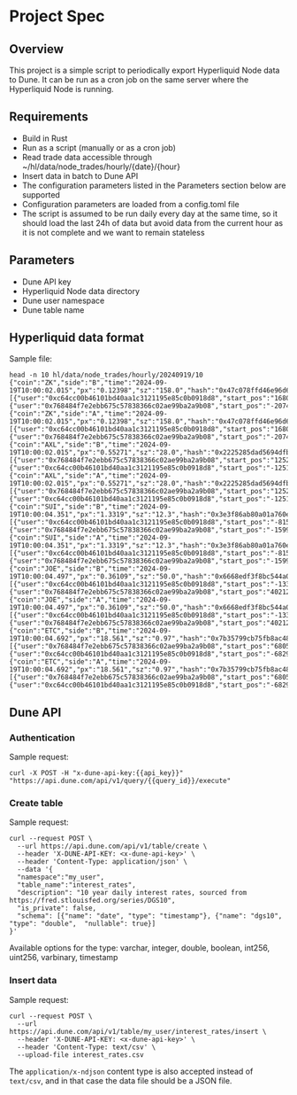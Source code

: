 # Project Spec
## Overview

This project is a simple script to periodically export Hyperliquid Node data to Dune. It can be run as a cron job on the same server where the Hyperliquid Node is running.

## Requirements

- Build in Rust
- Run as a script (manually or as a cron job)
- Read trade data accessible through ~/hl/data/node_trades/hourly/{date}/{hour}
- Insert data in batch to Dune API
- The configuration parameters listed in the Parameters section below are supported 
- Configuration parameters are loaded from a config.toml file
- The script is assumed to be run daily every day at the same time, so it should load the last 24h of data but avoid data from the current hour as it is not complete and we want to remain stateless

## Parameters

- Dune API key
- Hyperliquid Node data directory
- Dune user namespace
- Dune table name

## Hyperliquid data format

Sample file:

```
head -n 10 hl/data/node_trades/hourly/20240919/10
{"coin":"ZK","side":"B","time":"2024-09-19T10:00:02.015","px":"0.12398","sz":"158.0","hash":"0x47c078ffd46e96d69c5d040fe44603012500707c9f0e8e9c3f432f78494532bc","trade_dir_override":"Na","side_info":[{"user":"0xc64cc00b46101bd40aa1c3121195e85c0b0918d8","start_pos":"1680951.0","oid":14849962333,"twap_id":null,"cloid":null},{"user":"0x768484f7e2ebb675c57838366c02ae99ba2a9b08","start_pos":"-2074344.0","oid":14849962111,"twap_id":null,"cloid":null}]}
{"coin":"ZK","side":"A","time":"2024-09-19T10:00:02.015","px":"0.12398","sz":"158.0","hash":"0x47c078ffd46e96d69c5d040fe44603012500707c9f0e8e9c3f432f78494532bc","trade_dir_override":"Na","side_info":[{"user":"0xc64cc00b46101bd40aa1c3121195e85c0b0918d8","start_pos":"1680951.0","oid":14849962333,"twap_id":null,"cloid":null},{"user":"0x768484f7e2ebb675c57838366c02ae99ba2a9b08","start_pos":"-2074344.0","oid":14849962111,"twap_id":null,"cloid":null}]}
{"coin":"AXL","side":"B","time":"2024-09-19T10:00:02.015","px":"0.55271","sz":"28.0","hash":"0x2225285dad5694dfb8a8040fe4460301250102e9620e26ae9213655171a128a1","trade_dir_override":"Na","side_info":[{"user":"0x768484f7e2ebb675c57838366c02ae99ba2a9b08","start_pos":"125220.0","oid":14849960103,"twap_id":null,"cloid":null},{"user":"0xc64cc00b46101bd40aa1c3121195e85c0b0918d8","start_pos":"-125153.0","oid":14849962335,"twap_id":null,"cloid":null}]}
{"coin":"AXL","side":"A","time":"2024-09-19T10:00:02.015","px":"0.55271","sz":"28.0","hash":"0x2225285dad5694dfb8a8040fe4460301250102e9620e26ae9213655171a128a1","trade_dir_override":"Na","side_info":[{"user":"0x768484f7e2ebb675c57838366c02ae99ba2a9b08","start_pos":"125220.0","oid":14849960103,"twap_id":null,"cloid":null},{"user":"0xc64cc00b46101bd40aa1c3121195e85c0b0918d8","start_pos":"-125153.0","oid":14849962335,"twap_id":null,"cloid":null}]}
{"coin":"SUI","side":"B","time":"2024-09-19T10:00:04.351","px":"1.3319","sz":"12.3","hash":"0x3e3f86ab80a01a760e8f040fe4460d010d00582c74bd1be365e928fae9b707e7","trade_dir_override":"Na","side_info":[{"user":"0xc64cc00b46101bd40aa1c3121195e85c0b0918d8","start_pos":"-81500.9","oid":14849964528,"twap_id":null,"cloid":null},{"user":"0x768484f7e2ebb675c57838366c02ae99ba2a9b08","start_pos":"-159923.9","oid":14849964001,"twap_id":null,"cloid":null}]}
{"coin":"SUI","side":"A","time":"2024-09-19T10:00:04.351","px":"1.3319","sz":"12.3","hash":"0x3e3f86ab80a01a760e8f040fe4460d010d00582c74bd1be365e928fae9b707e7","trade_dir_override":"Na","side_info":[{"user":"0xc64cc00b46101bd40aa1c3121195e85c0b0918d8","start_pos":"-81500.9","oid":14849964528,"twap_id":null,"cloid":null},{"user":"0x768484f7e2ebb675c57838366c02ae99ba2a9b08","start_pos":"-159923.9","oid":14849964001,"twap_id":null,"cloid":null}]}
{"coin":"JOE","side":"B","time":"2024-09-19T10:00:04.497","px":"0.36109","sz":"50.0","hash":"0x6668edf3f8bc544a014b040fe4460e01180004671742606d8c37386842ba0032","trade_dir_override":"Na","side_info":[{"user":"0xc64cc00b46101bd40aa1c3121195e85c0b0918d8","start_pos":"-133057.0","oid":14849962551,"twap_id":null,"cloid":null},{"user":"0x768484f7e2ebb675c57838366c02ae99ba2a9b08","start_pos":"40212.0","oid":14849964638,"twap_id":null,"cloid":null}]}
{"coin":"JOE","side":"A","time":"2024-09-19T10:00:04.497","px":"0.36109","sz":"50.0","hash":"0x6668edf3f8bc544a014b040fe4460e01180004671742606d8c37386842ba0032","trade_dir_override":"Na","side_info":[{"user":"0xc64cc00b46101bd40aa1c3121195e85c0b0918d8","start_pos":"-133057.0","oid":14849962551,"twap_id":null,"cloid":null},{"user":"0x768484f7e2ebb675c57838366c02ae99ba2a9b08","start_pos":"40212.0","oid":14849964638,"twap_id":null,"cloid":null}]}
{"coin":"ETC","side":"B","time":"2024-09-19T10:00:04.692","px":"18.561","sz":"0.97","hash":"0x7b35799cb75fb8ac486f040fe4460f011c00e79771cf695f5c1c9c1ff30baea6","trade_dir_override":"Na","side_info":[{"user":"0x768484f7e2ebb675c57838366c02ae99ba2a9b08","start_pos":"6805.87","oid":14849964201,"twap_id":null,"cloid":null},{"user":"0xc64cc00b46101bd40aa1c3121195e85c0b0918d8","start_pos":"-6829.12","oid":14849964961,"twap_id":null,"cloid":null}]}
{"coin":"ETC","side":"A","time":"2024-09-19T10:00:04.692","px":"18.561","sz":"0.97","hash":"0x7b35799cb75fb8ac486f040fe4460f011c00e79771cf695f5c1c9c1ff30baea6","trade_dir_override":"Na","side_info":[{"user":"0x768484f7e2ebb675c57838366c02ae99ba2a9b08","start_pos":"6805.87","oid":14849964201,"twap_id":null,"cloid":null},{"user":"0xc64cc00b46101bd40aa1c3121195e85c0b0918d8","start_pos":"-6829.12","oid":14849964961,"twap_id":null,"cloid":null}]}
```

## Dune API

### Authentication

Sample request:

```
curl -X POST -H "x-dune-api-key:{{api_key}}" "https://api.dune.com/api/v1/query/{{query_id}}/execute"
```


### Create table

Sample request:

```
curl --request POST \
  --url https://api.dune.com/api/v1/table/create \
  --header 'X-DUNE-API-KEY: <x-dune-api-key>' \
  --header 'Content-Type: application/json' \
  --data '{
  "namespace":"my_user",
  "table_name":"interest_rates",
  "description": "10 year daily interest rates, sourced from https://fred.stlouisfed.org/series/DGS10",
  "is_private": false,
  "schema": [{"name": "date", "type": "timestamp"}, {"name": "dgs10", "type": "double",  "nullable": true}]
}'
```

Available options for the type: varchar, integer, double, boolean, int256, uint256, varbinary, timestamp 

### Insert data

Sample request:

```
curl --request POST \
  --url https://api.dune.com/api/v1/table/my_user/interest_rates/insert \
  --header 'X-DUNE-API-KEY: <x-dune-api-key>' \
  --header 'Content-Type: text/csv' \
  --upload-file interest_rates.csv
```

The `application/x-ndjson` content type is also accepted instead of `text/csv`, and in that case the data file should be a JSON file.